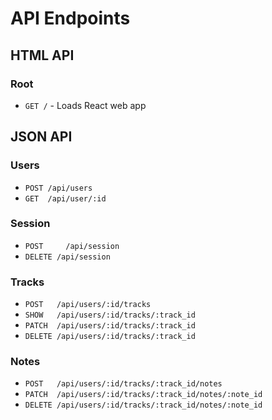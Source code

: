# API Endpoints

## HTML API

### Root
 - `GET /` - Loads React web app

## JSON API

### Users

 - `POST /api/users`
 - `GET  /api/user/:id`

### Session

 - `POST	 /api/session`
 - `DELETE /api/session`

### Tracks

 - `POST   /api/users/:id/tracks`
 - `SHOW   /api/users/:id/tracks/:track_id`
 - `PATCH  /api/users/:id/tracks/:track_id`
 - `DELETE /api/users/:id/tracks/:track_id`

### Notes

 - `POST   /api/users/:id/tracks/:track_id/notes`
 - `PATCH  /api/users/:id/tracks/:track_id/notes/:note_id`
 - `DELETE /api/users/:id/tracks/:track_id/notes/:note_id`
